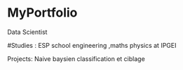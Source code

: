 # MyPortfolio
 Data Scientist

#Studies :
ESP school engineering ,maths physics at IPGEI 

Projects:
Naive baysien 
classification et ciblage
